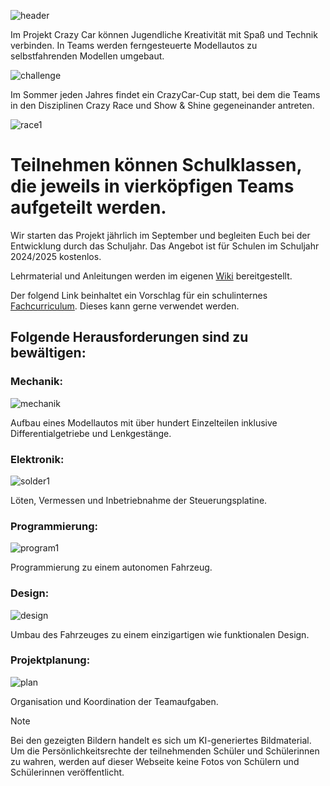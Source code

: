 ![header](resource/header.jpg)

Im Projekt Crazy Car können Jugendliche Kreativität mit Spaß und Technik verbinden. In Teams werden ferngesteuerte Modellautos zu selbstfahrenden Modellen umgebaut.

![challenge](resource/challenge.jpg)

Im Sommer jeden Jahres findet ein CrazyCar-Cup statt, bei dem die Teams in den Disziplinen Crazy Race und Show & Shine gegeneinander antreten.

![race1](resource/race1.jpg)

# Teilnehmen können Schulklassen, die jeweils in vierköpfigen Teams aufgeteilt werden.
Wir starten das Projekt jährlich im September und begleiten Euch bei der Entwicklung durch das Schuljahr. Das Angebot ist für Schulen im Schuljahr 2024/2025 kostenlos.

Lehrmaterial und Anleitungen werden im eigenen [Wiki](https://github.com/FHW-Appel/CrazyCar/wiki) bereitgestellt.

Der folgend Link beinhaltet ein Vorschlag für ein schulinternes [Fachcurriculum](https://github.com/FHW-Appel/CrazyCar/wiki/Vorschlag-schulinternes-Fachcurriculum). Dieses kann gerne verwendet werden.

## Folgende Herausforderungen sind zu bewältigen:
### Mechanik: 
![mechanik](resource/mechanik.jpg)

Aufbau eines Modellautos mit über hundert Einzelteilen inklusive Differentialgetriebe und Lenkgestänge.

### Elektronik: 
![solder1](resource/solder1.jpg)

Löten, Vermessen und Inbetriebnahme der Steuerungsplatine.

### Programmierung:
![program1](resource/program1.jpg)

Programmierung zu einem autonomen Fahrzeug.

### Design: 
![design](resource/design.jpg)

Umbau des Fahrzeuges zu einem einzigartigen wie funktionalen Design.

### Projektplanung: 
![plan](resource/plan.jpg)

Organisation und Koordination der Teamaufgaben.


> [!NOTE]
> Bei den gezeigten Bildern handelt es sich um KI-generiertes Bildmaterial. Um die Persönlichkeitsrechte der teilnehmenden Schüler und Schülerinnen zu wahren, werden auf dieser Webseite keine Fotos von Schülern und Schülerinnen veröffentlicht.